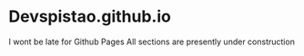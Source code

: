 # Devspistao.github.io
I wont be late for Github Pages
All sections are presently under construction